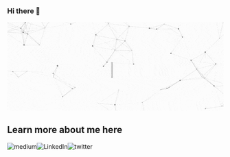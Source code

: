 ### Hi there 👋 



![Jelal](https://github.com/jenapss/jenapss/blob/main/jelalgit.gif?raw=true)

## Learn more about me here

[<img align="left" alt="medium" src="https://img.shields.io/badge/medium-%2312100E.svg?&style=for-the-badge&logo=medium&logoColor=white" />][blog]
[<img align="left" alt="LinkedIn" src="https://img.shields.io/badge/linkedin-%230077B5.svg?&style=for-the-badge&logo=linkedin&logoColor=white" />][linkedin]
[<img align="left" alt="twitter" src="https://img.shields.io/badge/twitter-%230077B5.svg?&style=for-the-badge&logo=twitter&logoColor=white" />][twitter]



[blog]: https://jelal.medium.com/
[linkedin]: https://linkedin.com/in/jelal-s-674239171
[twitter]:https://twitter.com/@iamjelal
